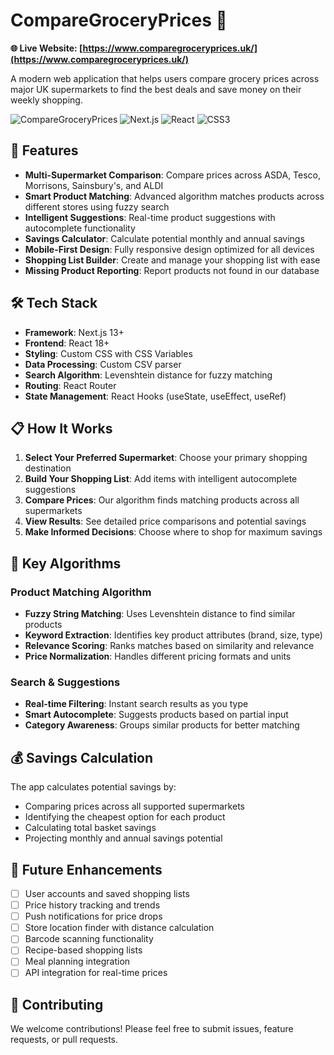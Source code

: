 # CompareGroceryPrices 🛒

**🌐 Live Website: [https://www.comparegroceryprices.uk/](https://www.comparegroceryprices.uk/)**

A modern web application that helps users compare grocery prices across major UK supermarkets to find the best deals and save money on their weekly shopping.

![CompareGroceryPrices](https://img.shields.io/badge/Status-Live-brightgreen)
![Next.js](https://img.shields.io/badge/Next.js-13+-black)
![React](https://img.shields.io/badge/React-18+-blue)
![CSS3](https://img.shields.io/badge/CSS3-Responsive-orange)

## 🌟 Features

- **Multi-Supermarket Comparison**: Compare prices across ASDA, Tesco, Morrisons, Sainsbury's, and ALDI
- **Smart Product Matching**: Advanced algorithm matches products across different stores using fuzzy search
- **Intelligent Suggestions**: Real-time product suggestions with autocomplete functionality
- **Savings Calculator**: Calculate potential monthly and annual savings
- **Mobile-First Design**: Fully responsive design optimized for all devices
- **Shopping List Builder**: Create and manage your shopping list with ease
- **Missing Product Reporting**: Report products not found in our database


## 🛠️ Tech Stack

- **Framework**: Next.js 13+
- **Frontend**: React 18+
- **Styling**: Custom CSS with CSS Variables
- **Data Processing**: Custom CSV parser
- **Search Algorithm**: Levenshtein distance for fuzzy matching
- **Routing**: React Router
- **State Management**: React Hooks (useState, useEffect, useRef)

## 📋 How It Works

1. **Select Your Preferred Supermarket**: Choose your primary shopping destination
2. **Build Your Shopping List**: Add items with intelligent autocomplete suggestions
3. **Compare Prices**: Our algorithm finds matching products across all supermarkets
4. **View Results**: See detailed price comparisons and potential savings
5. **Make Informed Decisions**: Choose where to shop for maximum savings


## 🧮 Key Algorithms

### Product Matching Algorithm
- **Fuzzy String Matching**: Uses Levenshtein distance to find similar products
- **Keyword Extraction**: Identifies key product attributes (brand, size, type)
- **Relevance Scoring**: Ranks matches based on similarity and relevance
- **Price Normalization**: Handles different pricing formats and units

### Search & Suggestions
- **Real-time Filtering**: Instant search results as you type
- **Smart Autocomplete**: Suggests products based on partial input
- **Category Awareness**: Groups similar products for better matching

## 💰 Savings Calculation

The app calculates potential savings by:
- Comparing prices across all supported supermarkets
- Identifying the cheapest option for each product
- Calculating total basket savings
- Projecting monthly and annual savings potential



## 🔮 Future Enhancements

- [ ] User accounts and saved shopping lists
- [ ] Price history tracking and trends
- [ ] Push notifications for price drops
- [ ] Store location finder with distance calculation
- [ ] Barcode scanning functionality
- [ ] Recipe-based shopping lists
- [ ] Meal planning integration
- [ ] API integration for real-time prices

## 🤝 Contributing

We welcome contributions! Please feel free to submit issues, feature requests, or pull requests.

